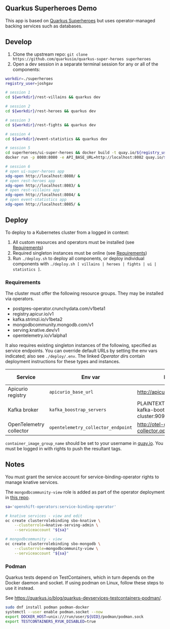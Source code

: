 ## Quarkus Superheroes Demo

This app is based on [Quarkus
Superheroes](https://github.com/quarkusio/quarkus-super-heroes) but uses
operator-managed backing services such as databases.

## Develop

1. Clone the upstream repo: `git clone https://github.com/quarkusio/quarkus-super-heroes superheroes`
1. Open a dev session in a separate terminal session for any or all of the components:

```bash
workdir=./superheroes
registry_user=joshgav

# session 1
cd ${workdir}/rest-villains && quarkus dev

# session 2
cd ${workdir}/rest-heroes && quarkus dev

# session 3
cd ${workdir}/rest-fights && quarkus dev

# session 4
cd ${workdir}/event-statistics && quarkus dev

# session 5
cd superheroes/ui-super-heroes && docker build -t quay.io/${registry_user}/ui-super-heroes:latest .
docker run -p 8080:8080 -e API_BASE_URL=http://localhost:8082 quay.io/${registry_user}/ui-super-heroes:latest

# session 6
# open ui-super-heroes app
xdg-open http://localhost:8080/ &
# open rest-heroes app
xdg-open http://localhost:8083/ &
# open rest-villains app
xdg-open http://localhost:8084/ &
# open event-statistics app
xdg-open http://localhost:8085/ &
```

## Deploy

To deploy to a Kubernetes cluster from a logged in context:

1. All custom resources and operators must be installed (see [Requirements](#requirements))
1. Required singleton instances must be online (see [Requirements](#requirements))
1. Run `./deploy.sh` to deploy all components, or deploy individual components
   with `./deploy.sh [ villains | heroes | fights | ui | statistics ]`.

### Requirements

The cluster must offer the following resource groups. They may be installed via operators.

- postgres-operator.crunchydata.com/v1beta1
- registry.apicur.io/v1
- kafka.strimzi.io/v1beta2
- mongodbcommunity.mongodb.com/v1
- serving.knative.dev/v1
- opentelemetry.io/v1alpha1

It also requires existing singleton instances of the following, specified as
service endpoints. You can override default URLs by setting the env vars
indicated; also see `./deploy/.env`. The linked *Operator dir*s contain
deployment instructions for these types and instances.

Service   | Env var   | Default   | Operator dir
----------|-----------|-----------|-------------
Apicurio registry | `apicurio_base_url` | http://apicurio.apicurio:8080 | [Operator dir](../../openshift-services/apicurio/)
Kafka broker | `kafka_boostrap_servers` | PLAINTEXT://cluster-main-kafka-bootstrap.kafka-cluster:9094 | [Operator dir](../../openshift-services/kafka/)
OpenTelemetry collector | `opentelemetry_collector_endpoint` | http://otel-collector-collector.opentelemetry:4317 | [Operator dir](../../openshift-services/opentelemetry/)

`container_image_group_name` should be set to your username in
[quay.io](https://quay.io/). You must be logged in with rights to push the
resultant tags.

## Notes

You must grant the service account for service-binding-operator rights to manage
knative services.

The `mongodbcommunity-view` role is added as part of the operator deployment in
[this repo](../../openshift-services/mongodb/).

```bash
sa='openshift-operators:service-binding-operator'

# knative services - view and edit
oc create clusterrolebinding sbo-knative \
    --clusterrole=knative-serving-admin \
    --serviceaccount "${sa}"

# mongodbcommunity - view
oc create clusterrolebinding sbo-mongodb \
    --clusterrole=mongodbcommunity-view \
    --serviceaccount "${sa}"
```

### Podman

Quarkus tests depend on TestContainers, which in turn depends on the Docker
daemon and socket. If using podman on Linux, follow these steps to use it
instead.

See <https://quarkus.io/blog/quarkus-devservices-testcontainers-podman/>.

```bash
sudo dnf install podman podman-docker
systemctl --user enable podman.socket --now
export DOCKER_HOST=unix:///run/user/${UID}/podman/podman.sock
export TESTCONTAINERS_RYUK_DISABLED=true
```
